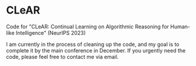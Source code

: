 # CLeAR
Code for "CLeAR: Continual Learning on Algorithmic Reasoning for Human-like Intelligence" (NeurIPS 2023)

I am currently in the process of cleaning up the code, and my goal is to complete it by the main conference in December. If you urgently need the code, please feel free to contact me via email.
